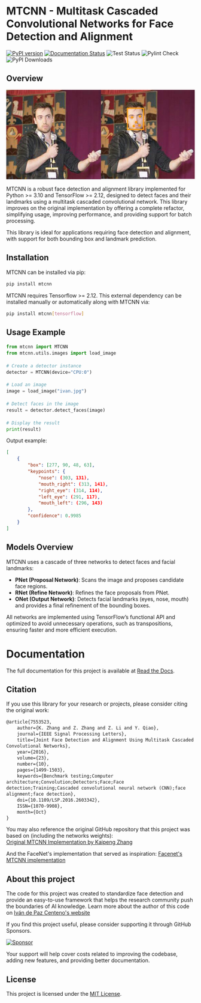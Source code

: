 # MTCNN - Multitask Cascaded Convolutional Networks for Face Detection and Alignment

[![PyPI version](https://badge.fury.io/py/mtcnn.svg)](https://badge.fury.io/py/mtcnn)
[![Documentation Status](https://readthedocs.org/projects/mtcnn/badge/?version=latest)](https://mtcnn.readthedocs.io/en/latest/?badge=latest)
![Test Status](https://github.com/ipazc/mtcnn/actions/workflows/tests.yml/badge.svg)
![Pylint Check](https://github.com/ipazc/mtcnn/actions/workflows/pylint.yml/badge.svg)
![PyPI Downloads](https://img.shields.io/pypi/dm/mtcnn)


## Overview

![Example](resources/result.jpg)

MTCNN is a robust face detection and alignment library implemented for Python >= 3.10 and TensorFlow >= 2.12, designed to detect faces and their landmarks using a multitask cascaded convolutional network. This library improves on the original implementation by offering a complete refactor, simplifying usage, improving performance, and providing support for batch processing.

This library is ideal for applications requiring face detection and alignment, with support for both bounding box and landmark prediction.

## Installation

MTCNN can be installed via pip:

```bash
pip install mtcnn
```

MTCNN requires Tensorflow >= 2.12. This external dependency can be installed manually or automatically along with MTCNN via:

```bash
pip install mtcnn[tensorflow]
```

## Usage Example

```python
from mtcnn import MTCNN
from mtcnn.utils.images import load_image

# Create a detector instance
detector = MTCNN(device="CPU:0")

# Load an image
image = load_image("ivan.jpg")

# Detect faces in the image
result = detector.detect_faces(image)

# Display the result
print(result)
```

Output example:

```json
[
    {
        "box": [277, 90, 48, 63],
        "keypoints": {
            "nose": (303, 131),
            "mouth_right": (313, 141),
            "right_eye": (314, 114),
            "left_eye": (291, 117),
            "mouth_left": (296, 143)
        },
        "confidence": 0.9985
    }
]
```

## Models Overview

MTCNN uses a cascade of three networks to detect faces and facial landmarks:

- **PNet (Proposal Network)**: Scans the image and proposes candidate face regions. 
- **RNet (Refine Network)**: Refines the face proposals from PNet.
- **ONet (Output Network)**: Detects facial landmarks (eyes, nose, mouth) and provides a final refinement of the bounding boxes.

All networks are implemented using TensorFlow’s functional API and optimized to avoid unnecessary operations, such as transpositions, ensuring faster and more efficient execution.

# Documentation

The full documentation for this project is available at [Read the Docs](http://mtcnn.readthedocs.io/).


## Citation

If you use this library for your research or projects, please consider citing the original work:

```
@article{7553523,
    author={K. Zhang and Z. Zhang and Z. Li and Y. Qiao}, 
    journal={IEEE Signal Processing Letters}, 
    title={Joint Face Detection and Alignment Using Multitask Cascaded Convolutional Networks}, 
    year={2016}, 
    volume={23}, 
    number={10}, 
    pages={1499-1503}, 
    keywords={Benchmark testing;Computer architecture;Convolution;Detectors;Face;Face detection;Training;Cascaded convolutional neural network (CNN);face alignment;face detection}, 
    doi={10.1109/LSP.2016.2603342}, 
    ISSN={1070-9908}, 
    month={Oct}
}
```

You may also reference the original GitHub repository that this project was based on (including the networks weights):  
[Original MTCNN Implementation by Kaipeng Zhang](https://github.com/kpzhang93/MTCNN_face_detection_alignment/tree/master/code)

And the FaceNet's implementation that served as inspiration:
[Facenet's MTCNN implementation](https://github.com/davidsandberg/facenet/tree/master/src/align)

## About this project

The code for this project was created to standardize face detection and provide an easy-to-use framework that helps the research community push the boundaries of AI knowledge. Learn more about the author of this code on [Iván de Paz Centeno's website](https://ipazc.com)

If you find this project useful, please consider supporting it through GitHub Sponsors.

[![Sponsor](https://img.shields.io/badge/Sponsor-GitHub%20Sponsors-brightgreen)](https://github.com/sponsors/ipazc)

Your support will help cover costs related to improving the codebase, adding new features, and providing better documentation.

## License

This project is licensed under the [MIT License](LICENSE).
